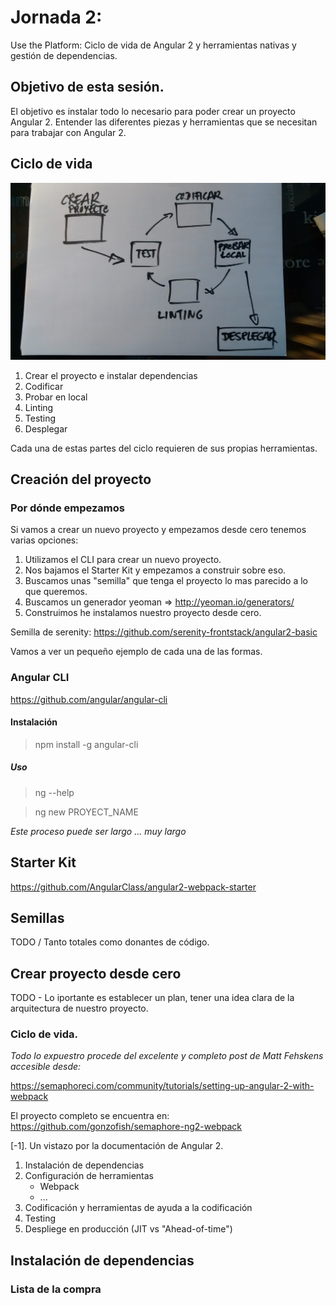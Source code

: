 # Jornada 2: 

Use the Platform: 
Ciclo de vida de Angular 2 y herramientas nativas y gestión de dependencias.

## Objetivo de esta sesión.

El objetivo es instalar todo lo necesario para poder crear un proyecto Angular 2. Entender las diferentes piezas y herramientas que se necesitan para trabajar con Angular 2.

## Ciclo de vida

![alt text](./resources/Ciclo_de_vida_angular2.jpg "Ciclo de vida clásico de una apliación angular 2")

1. Crear el proyecto e instalar dependencias
2. Codificar
3. Probar en local
4. Linting
5. Testing
6. Desplegar

Cada una de estas partes del ciclo requieren de sus propias herramientas.

## Creación del proyecto

### Por dónde empezamos

Si vamos a crear un nuevo proyecto y empezamos desde cero tenemos varias opciones:

1. Utilizamos el CLI para crear un nuevo proyecto.
2. Nos bajamos el Starter Kit y empezamos a construir sobre eso.
3. Buscamos unas "semilla" que tenga el proyecto lo mas parecido a lo que queremos.
4. Buscamos un generador yeoman => http://yeoman.io/generators/ 
5. Construimos he instalamos nuestro proyecto desde cero.

Semilla de serenity: https://github.com/serenity-frontstack/angular2-basic

Vamos a ver un pequeño ejemplo de cada una de las formas.

### Angular CLI

https://github.com/angular/angular-cli

#### Instalación

> npm install -g angular-cli

##### Uso

> ng --help

> ng new PROYECT_NAME

_Este proceso puede ser largo ... muy largo_

## Starter Kit

https://github.com/AngularClass/angular2-webpack-starter

## Semillas

TODO / Tanto totales como donantes de código. 

## Crear proyecto desde cero

TODO - Lo iportante es establecer un plan, tener una idea clara de la arquitectura de nuestro proyecto.

### Ciclo de vida.

_Todo lo expuestro procede del excelente y completo post de Matt Fehskens accesible desde:_ 

https://semaphoreci.com/community/tutorials/setting-up-angular-2-with-webpack

El proyecto completo se encuentra en: https://github.com/gonzofish/semaphore-ng2-webpack

[-1]. Un vistazo por la documentación de Angular 2.

1. Instalación de dependencias
2. Configuración de herramientas
    * Webpack
    * ...
4. Codificación y herramientas de ayuda a la codificación
3. Testing
5. Despliege en producción (JIT vs "Ahead-of-time")

##  Instalación de dependencias

### Lista de la compra